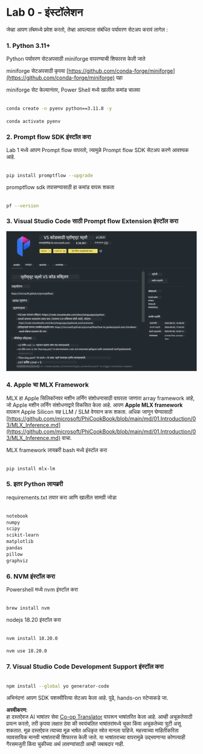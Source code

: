 <!--
CO_OP_TRANSLATOR_METADATA:
{
  "original_hash": "4b16264917d9b93169745d92b8ce8c65",
  "translation_date": "2025-05-09T19:34:31+00:00",
  "source_file": "md/02.Application/02.Code/Phi3/VSCodeExt/HOL/Apple/01.Installations.md",
  "language_code": "mr"
}
-->
# **Lab 0 - इंस्टॉलेशन**

जेव्हा आपण लॅबमध्ये प्रवेश करतो, तेव्हा आपल्याला संबंधित पर्यावरण सेटअप करावं लागेल :

### **1. Python 3.11+**

Python पर्यावरण सेटअपसाठी miniforge वापरण्याची शिफारस केली जाते

miniforge सेटअपसाठी कृपया [https://github.com/conda-forge/miniforge](https://github.com/conda-forge/miniforge) पहा

miniforge सेट केल्यानंतर, Power Shell मध्ये खालील कमांड चालवा

```bash

conda create -n pyenv python==3.11.8 -y

conda activate pyenv

```

### **2. Prompt flow SDK इंस्टॉल करा**

Lab 1 मध्ये आपण Prompt flow वापरतो, त्यामुळे Prompt flow SDK सेटअप करणे आवश्यक आहे.

```bash

pip install promptflow --upgrade

```

promptflow sdk तपासण्यासाठी हा कमांड वापरू शकता

```bash

pf --version

```

### **3. Visual Studio Code साठी Prompt flow Extension इंस्टॉल करा**

![pf](../../../../../../../../../translated_images/pf_ext.fa065f22e1ee3e67157662d8be5241f346ddd83744045e3406d92b570e8d8b36.mr.png)

### **4. Apple चा MLX Framework**

MLX हा Apple सिलिकॉनवर मशीन लर्निंग संशोधनासाठी वापरला जाणारा array framework आहे, जो Apple मशीन लर्निंग संशोधनाद्वारे विकसित केला आहे. आपण **Apple MLX framework** वापरून Apple Silicon सह LLM / SLM वेगवान करू शकता. अधिक जाणून घेण्यासाठी [https://github.com/microsoft/PhiCookBook/blob/main/md/01.Introduction/03/MLX_Inference.md](https://github.com/microsoft/PhiCookBook/blob/main/md/01.Introduction/03/MLX_Inference.md) वाचा.

MLX framework लायब्ररी bash मध्ये इंस्टॉल करा

```bash

pip install mlx-lm

```

### **5. इतर Python लायब्ररी**

requirements.txt तयार करा आणि खालील सामग्री जोडा

```txt

notebook
numpy 
scipy 
scikit-learn 
matplotlib 
pandas 
pillow 
graphviz

```

### **6. NVM इंस्टॉल करा**

Powershell मध्ये nvm इंस्टॉल करा

```bash

brew install nvm

```

nodejs 18.20 इंस्टॉल करा

```bash

nvm install 18.20.0

nvm use 18.20.0

```

### **7. Visual Studio Code Development Support इंस्टॉल करा**

```bash

npm install --global yo generator-code

```

अभिनंदन! आपण SDK यशस्वीरित्या सेटअप केला आहे. पुढे, hands-on स्टेप्सकडे जा.

**अस्वीकरण**:  
हा दस्तऐवज AI भाषांतर सेवा [Co-op Translator](https://github.com/Azure/co-op-translator) वापरून भाषांतरित केला आहे. आम्ही अचूकतेसाठी प्रयत्न करतो, तरी कृपया लक्षात ठेवा की स्वयंचलित भाषांतरांमध्ये चुका किंवा अचूकतेच्या त्रुटी असू शकतात. मूळ दस्तऐवज त्याच्या मूळ भाषेत अधिकृत स्रोत मानला पाहिजे. महत्त्वाच्या माहितीकरिता व्यावसायिक मानवी भाषांतराची शिफारस केली जाते. या भाषांतराच्या वापरामुळे उद्भवणाऱ्या कोणत्याही गैरसमजुती किंवा चुकीच्या अर्थ लावण्यांसाठी आम्ही जबाबदार नाही.